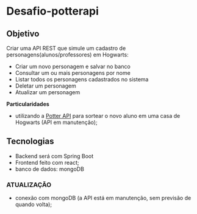 # Desafio-potterapi

## Objetivo

Criar uma API REST que simule um cadastro de personagens(alunos/professores) em Hogwarts:
- Criar um novo personagem e salvar no banco
- Consultar um ou mais personagens por nome
- Listar todos os personagens cadastrados no sistema
- Deletar um personagem
- Atualizar um personagem

**Particularidades**
- utilizando a [Potter API](https://www.potterapi.com/) para sortear o novo aluno em uma casa de Hogwarts (API em manutenção);


## Tecnologias
 - Backend será com Spring Boot
 - Frontend feito com react;
 - banco de dados: mongoDB

 ### ATUALIZAÇÃO
 - conexão com mongoDB (a API está em manutenção, sem previsão de quando volta);
